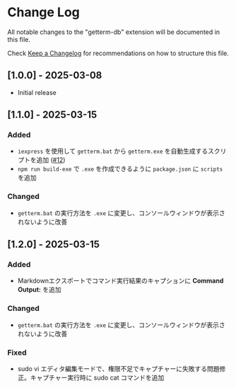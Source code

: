 # Change Log

All notable changes to the "getterm-db" extension will be documented in this file.

Check [Keep a Changelog](http://keepachangelog.com/) for recommendations on how to structure this file.

## [1.0.0] - 2025-03-08

- Initial release

## [1.1.0] - 2025-03-15

### Added

- `iexpress` を使用して `getterm.bat` から `getterm.exe` を自動生成するスクリプトを追加 ([#12](https://github.com/getperf/getterm-db/issues/12))
- `npm run build-exe` で `.exe` を作成できるように `package.json` に `scripts` を追加

### Changed

- `getterm.bat` の実行方法を `.exe` に変更し、コンソールウィンドウが表示されないように改善

## [1.2.0] - 2025-03-15

### Added

- Markdownエクスポートでコマンド実行結果のキャプションに **Command Output:** を追加

### Changed

- `getterm.bat` の実行方法を `.exe` に変更し、コンソールウィンドウが表示されないように改善

### Fixed

- sudo vi エディタ編集モードで、権限不足でキャプチャーに失敗する問題修正。キャプチャー実行時に sudo cat コマンドを追加
